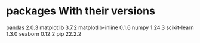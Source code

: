 # packages With their versions
  pandas                  2.0.3
  matplotlib              3.7.2
  matplotlib-inline       0.1.6
  numpy                   1.24.3
  scikit-learn            1.3.0
  seaborn                 0.12.2
  pip                     22.2.2
  
  
